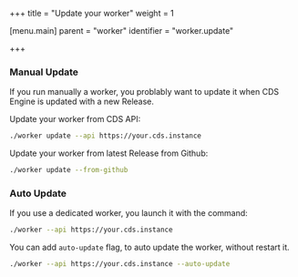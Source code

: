 +++
title = "Update your worker"
weight = 1

[menu.main]
parent = "worker"
identifier = "worker.update"

+++

### Manual Update

If you run manually a worker, you problably want to update it when CDS Engine is updated with a new Release.

Update your worker from CDS API:

```bash
./worker update --api https://your.cds.instance
```

Update your worker from latest Release from Github:

```bash
./worker update --from-github
```

### Auto Update

If you use a dedicated worker, you launch it with the command:

```bash
./worker --api https://your.cds.instance
```

You can add `auto-update` flag, to auto update the worker, without restart it.

```bash
./worker --api https://your.cds.instance --auto-update
```

